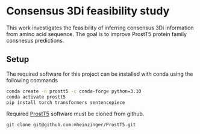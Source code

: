# Consensus 3Di feasibility study
This work investigates the feasibility of inferring consensus 3Di information from amino acid sequence.
The goal is to improve ProstT5 protein family consnesus predictions.

## Setup
The required software for this project can be installed with conda using the following commands
```bash
conda create -n prostt5 -c conda-forge python=3.10
conda activate prostt5
pip install torch transformers sentencepiece
```

Required [ProstT5](https://github.com/mheinzinger/ProstT5) software must be cloned from github.
```
git clone git@github.com:mheinzinger/ProstT5.git
```



